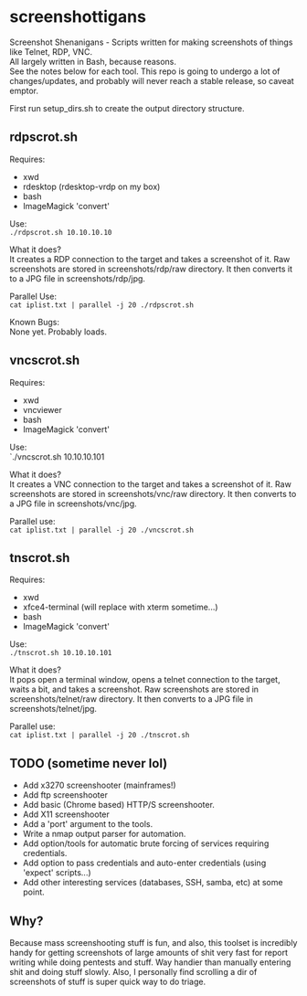 # screenshottigans
Screenshot Shenanigans - Scripts written for making screenshots of things like Telnet, RDP, VNC.  
All largely written in Bash, because reasons.  
See the notes below for each tool. This repo is going to undergo a lot of changes/updates, and probably will never reach a stable release, so caveat emptor.

First run setup_dirs.sh to create the output directory structure.

## rdpscrot.sh  
Requires:  
- xwd  
- rdesktop (rdesktop-vrdp on my box)
- bash
- ImageMagick 'convert'

Use:  
`./rdpscrot.sh 10.10.10.10`

What it does?  
It creates a RDP connection to the target and takes a screenshot of it. Raw screenshots are stored in screenshots/rdp/raw directory. It then converts it to a JPG file in screenshots/rdp/jpg.

Parallel Use:  
`cat iplist.txt | parallel -j 20 ./rdpscrot.sh `

Known Bugs:  
None yet. Probably loads.

## vncscrot.sh  
Requires:  
- xwd  
- vncviewer  
- bash  
- ImageMagick 'convert'  

Use:  
`./vncscrot.sh 10.10.10.101  

What it does?  
It creates a VNC connection to the target and takes a screenshot of it. Raw screenshots are stored in screenshots/vnc/raw directory. It then converts to a JPG file in screenshots/vnc/jpg.  

Parallel use:   
`cat iplist.txt | parallel -j 20 ./vncscrot.sh `  

## tnscrot.sh  
Requires:  
- xwd  
- xfce4-terminal (will replace with xterm sometime...)  
- bash  
- ImageMagick 'convert'  

Use:  
`./tnscrot.sh 10.10.10.101 `  

What it does?  
It pops open a terminal window, opens a telnet connection to the target, waits a bit, and takes a screenshot. Raw screenshots are stored in screenshots/telnet/raw directory. It then converts to a JPG file in screenshots/telnet/jpg.  

Parallel use:  
`cat iplist.txt | parallel -j 20 ./tnscrot.sh`

## TODO (sometime never lol)  
- Add x3270 screenshooter (mainframes!)  
- Add ftp screenshooter  
- Add basic (Chrome based) HTTP/S screenshooter.  
- Add X11 screenshooter  
- Add a 'port' argument to the tools.
- Write a nmap output parser for automation.
- Add option/tools for automatic brute forcing of services requiring credentials.  
- Add option to pass credentials and auto-enter credentials (using 'expect' scripts...)
- Add other interesting services (databases, SSH, samba, etc) at some point.

## Why?  
Because mass screenshooting stuff is fun, and also, this toolset is incredibly handy for getting screenshots of large amounts of shit very fast for report writing while doing pentests and stuff. Way handier than manually entering shit and doing stuff slowly. Also, I personally find scrolling a dir of screenshots of stuff is super quick way to do triage.
